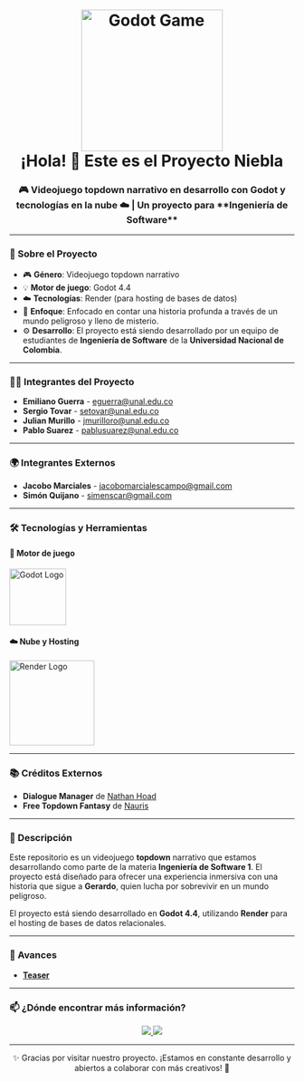 <h1 align="center">
  <img src="https://fiverr-res.cloudinary.com/images/t_main1,q_auto,f_auto,q_auto,f_auto/gigs/347064595/original/57822dc17549e20a6f7e5b4b31f4ac35cedda5be/create-3d-and-2d-godot-game-vr-and-unity-game.jpg" alt="Godot Game" width="250"/>
  <br/>
  ¡Hola! 👋 Este es el Proyecto Niebla
</h1>

<h3 align="center">
  🎮 Videojuego topdown narrativo en desarrollo con Godot y tecnologías en la nube ☁️ | Un proyecto para **Ingeniería de Software**
</h3>

---

### 🚀 Sobre el Proyecto

- 🎮 **Género**: Videojuego topdown narrativo  
- 💡 **Motor de juego**: Godot 4.4  
- ☁️ **Tecnologías**: Render (para hosting de bases de datos)  
- 🌱 **Enfoque**: Enfocado en contar una historia profunda a través de un mundo peligroso y lleno de misterio.  
- ⚙ **Desarrollo**: El proyecto está siendo desarrollado por un equipo de estudiantes de **Ingeniería de Software** de la **Universidad Nacional de Colombia**.

---

### 👨‍💻 Integrantes del Proyecto

- **Emiliano Guerra** - [eguerra@unal.edu.co](mailto:eguerra@unal.edu.co)
- **Sergio Tovar** - [setovar@unal.edu.co](mailto:setovar@unal.edu.co)
- **Julian Murillo** - [jmurilloro@unal.edu.co](mailto:jmurilloro@unal.edu.co)
- **Pablo Suarez** - [pablusuarez@unal.edu.co](mailto:pablusuarez@unal.edu.co)

---

### 🌍 Integrantes Externos

- **Jacobo Marciales** - [jacobomarcialescampo@gmail.com](mailto:jacobomarcialescampo@gmail.com)
- **Simón Quijano** - [simenscar@gmail.com](mailto:simenscar@gmail.com)

---

### 🛠 Tecnologías y Herramientas

#### 🧠 Motor de juego

<p>
  <img src="https://upload.wikimedia.org/wikipedia/commons/thumb/4/42/Godot_Engine_Logo.svg/600px-Godot_Engine_Logo.svg.png" alt="Godot Logo" width="100"/>
</p>

#### ☁️ Nube y Hosting

<p>
  <img src="https://render.com/static/logo/white_logo.svg" alt="Render Logo" width="150"/>
</p>

---

### 📚 Créditos Externos

- **Dialogue Manager** de [Nathan Hoad](https://github.com/nathanhoad/podest_dialogue_manager)  
- **Free Topdown Fantasy** de [Nauris](https://assets.itch.io/free-topdown-fantasy)

---

### 📝 Descripción

Este repositorio es un videojuego **topdown** narrativo que estamos desarrollando como parte de la materia **Ingeniería de Software 1**. El proyecto está diseñado para ofrecer una experiencia inmersiva con una historia que sigue a **Gerardo**, quien lucha por sobrevivir en un mundo peligroso.

El proyecto está siendo desarrollado en **Godot 4.4**, utilizando **Render** para el hosting de bases de datos relacionales.

---

### 📜 Avances

- **[Teaser](https://www.youtube.com/watch?v=GBBXZXmb8UE)**

---

### 📫 ¿Dónde encontrar más información?

<p align="center">
  <a href="https://www.itch.io">
    <img src="https://img.shields.io/badge/itch.io-Proyecto%20Niebla-FF4F00?style=for-the-badge&logo=itch.io&logoColor=white" />
  </a>
  <a href="mailto:jacobomarcialescampo@gmail.com">
    <img src="https://img.shields.io/badge/Contacto-Jacobo%20Marciales-D14836?style=for-the-badge&logo=gmail&logoColor=white" />
  </a>
</p>

---

<p align="center">
  ✨ Gracias por visitar nuestro proyecto. ¡Estamos en constante desarrollo y abiertos a colaborar con más creativos! 🚀
</p>


